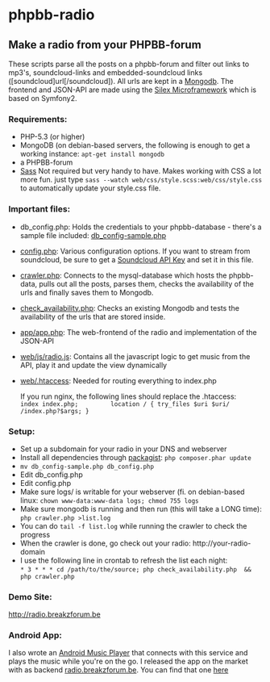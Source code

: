 phpbb-radio
===========
 
## Make a radio from your PHPBB-forum
These scripts parse all the posts on a phpbb-forum and filter out links to mp3's, soundcloud-links and embedded-soundcloud links ([soundcloud]url[/soundcloud]).
All urls are kept in a [Mongodb](http://www.mongodb.org/). 
The frontend and JSON-API are made using the [Silex Microframework](http://silex.sensiolabs.org) which is based on Symfony2.

### Requirements:
*    PHP-5.3 (or higher)
*    MongoDB (on debian-based servers, the following is enough to get a working instance: `apt-get install mongodb`
*    a PHPBB-forum
*    [Sass](http://sass-lang.com/) Not required but very handy to have. Makes working with CSS a lot more fun. just type `sass --watch web/css/style.scss:web/css/style.css` to automatically update your style.css file.


### Important files:
*    db_config.php: Holds the credentials to your phpbb-database - there's a sample file included: [db_config-sample.php](db_config-sample.php)
*    [config.php](config.php): Various configuration options. If you want to stream from soundcloud, be sure to get a [Soundcloud API Key](http://soundcloud.com/you/apps/ "Get Soundcloud API KEY") and set it in this file.
*    [crawler.php](crawler.php): Connects to the mysql-database which hosts the phpbb-data, pulls out all the posts, parses them, checks the availability of the urls and finally saves them to Mongodb.
*    [check_availability.php](check_availability.php): Checks an existing Mongodb and tests the availability of the urls that are stored inside.
*    [app/app.php](app/app.php): The web-frontend of the radio and implementation of the JSON-API
*    [web/js/radio.js](web/js/radio.js): Contains all the javascript logic to get music from the API, play it and update the view dynamically
*    [web/.htaccess](web/.htaccess): Needed for routing everything to index.php
                                                
     If you run nginx, the following lines should replace the .htaccess:   
        `index index.php;        
location /
    {
        try_files $uri $uri/ /index.php?$args;
    }`

### Setup:
*   Set up a subdomain for your radio in your DNS and webserver
*   Install all dependencies through [packagist](http://packagist.org): `php composer.phar update`
*   `mv db_config-sample.php db_config.php`
*   Edit db_config.php
*   Edit config.php
*   Make sure logs/ is writable for your webserver (fi. on debian-based linux: `chown www-data:www-data logs; chmod 755 logs`
*   Make sure mongodb is running and then run (this will take a LONG time):
    `php crawler.php >list.log`
*   You can do `tail -f list.log` while running the crawler to check the progress
*   When the crawler is done, go check out your radio: http://your-radio-domain
*   I use the following line in crontab to refresh the list each night:  
    `* 3 * * * cd /path/to/the/source; php check_availability.php  && php crawler.php`
  
  
### Demo Site:
http://radio.breakzforum.be

### Android App:
I also wrote an [Android Music Player](https://github.com/whachoe/phpbb-radio-android-client) that connects with this service and plays the music while you're on the go.
I released the app on the market with as backend [radio.breakzforum.be](http://radio.breakzforum.be). You can find that one [here](https://play.google.com/store/apps/details?id=org.copywaste.breakzradio)

